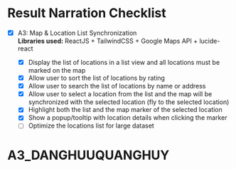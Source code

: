 #  Result Narration Checklist

- [x] A3: Map & Location List Synchronization  
  **Libraries used:** ReactJS + TailwindCSS +  Google Maps API + lucide-react

  - [x] Display the list of locations in a list view and all locations must be marked on the map  
  - [x] Allow user to sort the list of locations by rating  
  - [x] Allow user to search the list of locations by name or address  
  - [x] Allow user to select a location from the list and the map will be synchronized with the selected location (fly to the selected location)  
  - [x] Highlight both the list and the map marker of the selected location  
  - [x] Show a popup/tooltip with location details when clicking the marker  
  - [ ] Optimize the locations list for large dataset  

# A3_DANGHUUQUANGHUY
